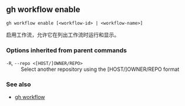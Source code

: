 

## gh workflow enable

```
gh workflow enable [<workflow-id> | <workflow-name>]
```

启用工作流，允许它在列出工作流时运行和显示。

### Options inherited from parent commands

<dl class="flags">
	<dt><code>-R</code>, <code>--repo &lt;[HOST/]OWNER/REPO&gt;</code></dt>
	<dd>Select another repository using the [HOST/]OWNER/REPO format</dd>
</dl>

### See also

-   [gh workflow](./gh_workflow)
